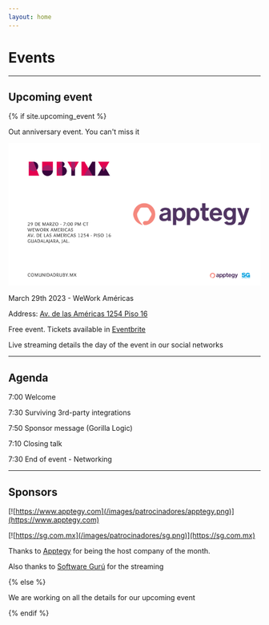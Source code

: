 ```yaml
---
layout: home
---
```


# Events

---

## Upcoming event

{% if site.upcoming_event %}

Out anniversary event. You can't miss it

![](/images/eventos/marzo_2023/primer_anuncio.png)

March 29th 2023 - WeWork Américas

Address: [Av. de las Américas 1254 Piso 16](https://goo.gl/maps/MenMfLYdK8sEoZZr5)

Free event. Tickets available in [Eventbrite](https://www.eventbrite.com.mx/e/comunidad-ruby-mx-sesion-marzo-2023-tickets-554726149847)

Live streaming details the day of the event in our social networks

---

## Agenda


7:00 Welcome

7:30 Surviving 3rd-party integrations

7:50 Sponsor message (Gorilla Logic)

7:10 Closing talk

7:30 End of event - Networking

---

## Sponsors

[![https://www.apptegy.com](/images/patrocinadores/apptegy.png)](https://www.apptegy.com)

[![https://sg.com.mx](/images/patrocinadores/sg.png)](https://sg.com.mx)

Thanks to [Apptegy](https://www.apptegy.com) for being the host company of the month.

Also thanks to [Software Gurú](https://sg.com.mx/) for the streaming

{% else %}

We are working on all the details for our upcoming event

{% endif %}
